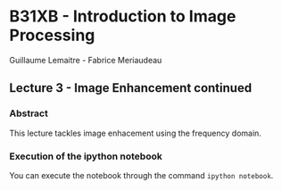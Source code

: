 # B31XB - Introduction to Image Processing

Guillaume Lemaitre - Fabrice Meriaudeau

## Lecture 3 - Image Enhancement continued

### Abstract

This lecture tackles image enhacement using the frequency domain.

### Execution of the ipython notebook

You can execute the notebook through the command `ipython notebook`.
